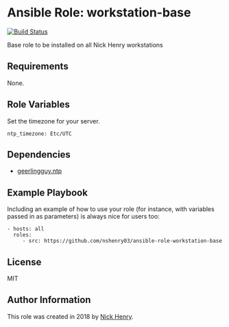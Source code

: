Ansible Role: workstation-base
==============================

[![Build Status](https://travis-ci.org/nshenry03/ansible-role-workstation-base.svg?branch=master)](https://travis-ci.org/nshenry03/ansible-role-workstation-base)

Base role to be installed on all Nick Henry workstations

Requirements
------------

None.

Role Variables
--------------

Set the timezone for your server.

    ntp_timezone: Etc/UTC

Dependencies
------------

-   [geerlingguy.ntp](https://galaxy.ansible.com/geerlingguy/ntp)

Example Playbook
----------------

Including an example of how to use your role (for instance, with variables passed in as parameters) is always nice for users too:

    - hosts: all
      roles:
         - src: https://github.com/nshenry03/ansible-role-workstation-base

License
-------

MIT

Author Information
------------------

This role was created in 2018 by [Nick Henry](http://TechNickal.net).
